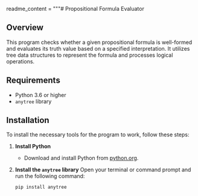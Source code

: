 readme_content = """# Propositional Formula Evaluator

## Overview
This program checks whether a given propositional formula is well-formed and evaluates its truth value based on a specified interpretation. It utilizes tree data structures to represent the formula and processes logical operations.

## Requirements
- Python 3.6 or higher
- `anytree` library

## Installation
To install the necessary tools for the program to work, follow these steps:

1. **Install Python**
   - Download and install Python from [python.org](https://www.python.org/downloads/).

2. **Install the `anytree` library**
   Open your terminal or command prompt and run the following command:
   ```bash
   pip install anytree
